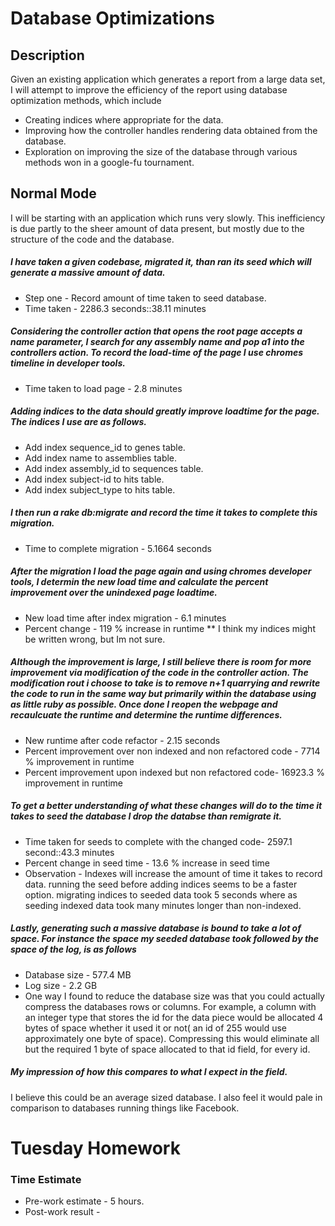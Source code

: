 # Database Optimizations

## Description

Given an existing application which generates a report from a large data set, I will attempt to improve the efficiency of the report using database optimization methods, which include
* Creating indices where appropriate for the data.
* Improving how the controller handles rendering data obtained from the database.
* Exploration on improving the size of the database through various methods won in a google-fu tournament.

## Normal Mode

I will be starting with an application which runs very slowly.  This inefficiency is due partly to the sheer amount of data present, but mostly due to the structure of the code and the database.

##### I have taken a given codebase, migrated it, than ran its seed which will generate a massive amount of data.
* Step one - Record amount of time taken to seed database.
 * Time taken - 2286.3 seconds::38.11 minutes

##### Considering the controller action that opens the root page accepts a name parameter, I search for any assembly name and pop a1 into the controllers action. To record the load-time of the page I use chromes timeline in developer tools.
* Time taken to load page - 2.8 minutes

##### Adding indices to the data should greatly improve loadtime for the page. The indices I use are as follows.
* Add index sequence_id to genes table.
* Add index name to assemblies table.
* Add index assembly_id to sequences table.
* Add index subject-id to hits table.
* Add index subject_type to hits table.

##### I then run a rake db:migrate and record the time it takes to complete this migration.
* Time to complete migration - 5.1664 seconds

##### After the migration I load the page again and using chromes developer tools, I determin the new load time and calculate the percent improvement over the unindexed page loadtime.
* New load time after index migration - 6.1 minutes
* Percent change - 119 % increase in runtime
** I think my indices might be written wrong, but Im not sure.

##### Although the improvement is large, I still believe there is room for more improvement via modification of the code in the controller action. The modification rout i choose to take is to remove n+1 quarrying and rewrite the code to run in the same way but primarily within the database using as little ruby as possible. Once done I reopen the webpage and recaulcuate the runtime and determine the runtime differences.
* New runtime after code refactor - 2.15 seconds
* Percent improvement over non indexed and non refactored code - 7714 % improvement in runtime
* Percent improvement upon indexed but non refactored code- 16923.3 % improvement in runtime

##### To get a better understanding of what these changes will do to the time it takes to seed the database I drop the databse than remigrate it.
* Time taken for seeds to complete with the changed code- 2597.1 second::43.3 minutes
* Percent change in seed time - 13.6 % increase in seed time
* Observation - Indexes will increase the amount of time it takes to record data. running the seed before adding indices seems to be a faster option. migrating indices to seeded data took 5 seconds where as seeding indexed data took many minutes longer than non-indexed.

##### Lastly, generating such a massive database is bound to take a lot of space. For instance the space my seeded database took followed by the space of the log, is as follows
* Database size - 577.4 MB
* Log size - 2.2 GB
* One way I found to reduce the database size was that you could actually compress the databases rows or columns. For example, a column with an integer type that stores the id for the data piece would be allocated 4 bytes of space whether it used it or not( an id of 255 would use approximately one byte of space). Compressing this would eliminate all but the required 1 byte of space allocated to that id field, for every id.

##### My impression of how this compares to what I expect in the field.

I believe this could be an average sized database. I also feel it would pale in comparison to databases running things like Facebook.


# Tuesday Homework

### Time Estimate

* Pre-work estimate - 5 hours.
* Post-work result - 
